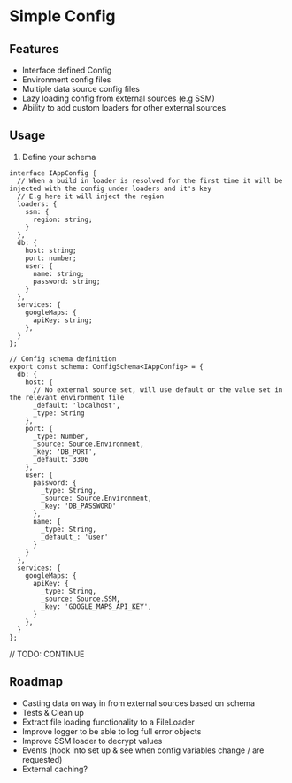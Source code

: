 # Simple Config

## Features

- Interface defined Config
- Environment config files
- Multiple data source config files
- Lazy loading config from external sources (e.g SSM)
- Ability to add custom loaders for other external sources

## Usage

1. Define your schema
```
interface IAppConfig {
  // When a build in loader is resolved for the first time it will be injected with the config under loaders and it's key
  // E.g here it will inject the region
  loaders: {
    ssm: {
      region: string;
    }
  },
  db: {
    host: string;
    port: number;
    user: {
      name: string;
      password: string;
    }
  },
  services: {
    googleMaps: {
      apiKey: string;
    },
  }
};

// Config schema definition
export const schema: ConfigSchema<IAppConfig> = {
  db: {
    host: {
      // No external source set, will use default or the value set in the relevant environment file
      _default: 'localhost',
      _type: String
    },
    port: {
      _type: Number,
      _source: Source.Environment,
      _key: 'DB_PORT',
      _default: 3306
    },
    user: {
      password: {
        _type: String,
        _source: Source.Environment,
        _key: 'DB_PASSWORD'
      },
      name: {
        _type: String,
        _default_: 'user'
      }
    }
  },
  services: {
    googleMaps: {
      apiKey: {
        _type: String,
        _source: Source.SSM,
        _key: 'GOOGLE_MAPS_API_KEY',
      }
    },
  }
};

```

// TODO: CONTINUE

## Roadmap

- Casting data on way in from external sources based on schema
- Tests & Clean up
- Extract file loading functionality to a FileLoader
- Improve logger to be able to log full error objects
- Improve SSM loader to decrypt values
- Events (hook into set up & see when config variables change / are requested)
- External caching?